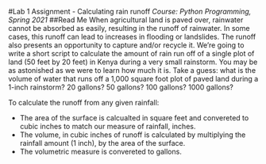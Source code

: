 #Lab 1 Assignment - Calculating rain runoff
_Course: Python Programming, Spring 2021_
##Read Me
When agricultural land is paved over, rainwater cannot be absorbed as easily, resulting in the runoff of rainwater. In some cases, this runoff can lead to increases in flooding or landslides. The runoff also presents an opportunity to capture and/or recycle it. We’re going to write a short script to calculate the amount of rain run off of a single plot of land (50 feet by 20 feet) in Kenya during a very small rainstorm. You may be as astonished as we were to learn how much it is. Take a guess: what is the volume of water that runs off a 1,000 square foot plot of paved land during a 1-inch rainstorm? 20 gallons? 50 gallons? 100 gallons? 1000 gallons?

To calculate the runoff from any given rainfall:
- The area of the surface is calcualted in square feet and convereted to cubic inches to match our measure of rainfall, inches.
- The volume, in cubic inches of runoff is calculated by multiplying the rainfall amount (1 inch), by the area of the surface.
- The volumetric measure is convereted to gallons.
